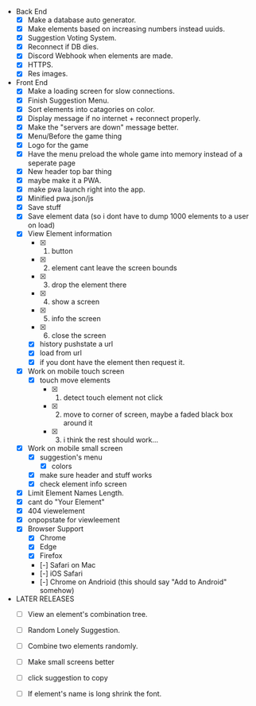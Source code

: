 - Back End
    - [X] Make a database auto generator.
    - [X] Make elements based on increasing numbers instead uuids.
    - [X] Suggestion Voting System.
    - [X] Reconnect if DB dies.
    - [X] Discord Webhook when elements are made.
    - [X] HTTPS.
    - [X] Res images.
- Front End
    - [X] Make a loading screen for slow connections.
    - [X] Finish Suggestion Menu.
    - [X] Sort elements into catagories on color.
    - [X] Display message if no internet + reconnect properly.
    - [X] Make the "servers are down" message better.
    - [X] Menu/Before the game thing
    - [X] Logo for the game
    - [X] Have the menu preload the whole game into memory
          instead of a seperate page
    - [X] New header top bar thing
    - [X] maybe make it a PWA.
    - [X] make pwa launch right into the app.
    - [X] Minified pwa.json/js
    - [X] Save stuff
    - [X] Save element data (so i dont have to dump 1000 elements to a user on load)
    - [X] View Element information
        - [X] 1. button
        - [X] 2. element cant leave the screen bounds
        - [X] 3. drop the element there
        - [X] 4. show a screen
        - [X] 5. info the screen
        - [X] 6. close the screen
        - [X] history pushstate a url
        - [X] load from url
        - [X] if you dont have the element then request it.
    - [X] Work on mobile touch screen
        - [X] touch move elements
            - [X] 1. detect touch element not click
            - [X] 2. move to corner of screen, maybe a faded black box around it
            - [X] 3. i think the rest should work...
    - [X] Work on mobile small screen
        - [X] suggestion's menu
            - [X] colors
        - [X] make sure header and stuff works
        - [X] check element info screen
    - [X] Limit Element Names Length.
    - [X] cant do "Your Element"
    - [X] 404 viewelement
    - [X] onpopstate for viewleement
    - [X] Browser Support
        - [X] Chrome
        - [X] Edge
        - [X] Firefox
        - [-] Safari on Mac
        - [-] iOS Safari
        - [-] Chrome on Andrioid (this should say "Add to Android" somehow)

- LATER RELEASES
    - [ ] View an element's combination tree.
    - [ ] Random Lonely Suggestion.
    - [ ] Combine two elements randomly.
    - [ ] Make small screens better
    - [ ] click suggestion to copy
    - [ ] If element's name is long shrink the font.

